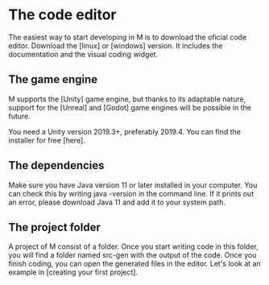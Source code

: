 # The code editor

The easiest way to start developing in M is to download the oficial code editor.
Download the [linux] or [windows] version. It includes the documentation and the
visual coding widget.

## The game engine

M supports the [Unity] game engine, but thanks to its adaptable nature, support
for the [Unreal] and [Godot] game engines will be possible in the future.

You need a Unity version 2019.3+, preferably 2019.4. You can find the installer
for free [here].

## The dependencies

Make sure you have Java version 11 or later installed in your computer.
You can check this by writing java -version in the command line.
If it prints out an error, please download Java 11 and add it to your
system path.

## The project folder

A project of M consist of a folder. Once you start writing code in this folder,
you will find a folder named src-gen with the output of the code.
Once you finish coding, you can open the generated files in the editor.
Let's look at an example in [creating your first project].
